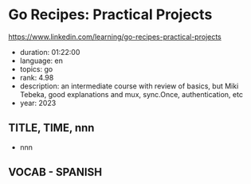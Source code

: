# Go Recipes: Practical Projects

https://www.linkedin.com/learning/go-recipes-practical-projects

- duration: 01:22:00
- language: en
- topics: go
- rank: 4.98
- description: an intermediate course with review of basics, but Miki Tebeka, good explanations and mux, sync.Once, authentication, etc
- year: 2023

## TITLE, TIME, nnn

- nnn

## VOCAB - SPANISH

```

```
